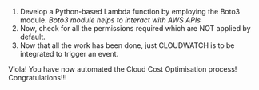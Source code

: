 1. Develop a Python-based Lambda function by employing the Boto3 module. _Boto3 module helps to interact with AWS APIs_
2. Now, check for all the permissions required which are NOT applied by default.
3. Now that all the work has been done, just CLOUDWATCH is to be integrated to trigger an event.

Viola! You have now automated the Cloud Cost Optimisation process! Congratulations!!!
